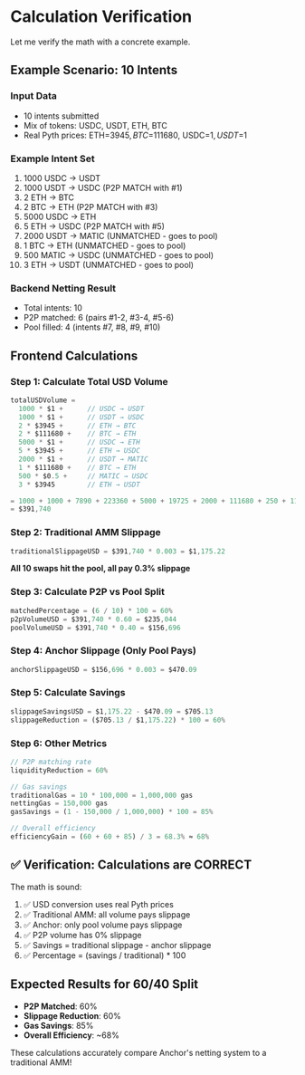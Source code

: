 # Calculation Verification

Let me verify the math with a concrete example.

## Example Scenario: 10 Intents

### Input Data
- 10 intents submitted
- Mix of tokens: USDC, USDT, ETH, BTC
- Real Pyth prices: ETH=$3945, BTC=$111680, USDC=$1, USDT=$1

### Example Intent Set
1. 1000 USDC → USDT
2. 1000 USDT → USDC (P2P MATCH with #1)
3. 2 ETH → BTC  
4. 2 BTC → ETH (P2P MATCH with #3)
5. 5000 USDC → ETH
6. 5 ETH → USDC (P2P MATCH with #5)
7. 2000 USDT → MATIC (UNMATCHED - goes to pool)
8. 1 BTC → ETH (UNMATCHED - goes to pool)
9. 500 MATIC → USDC (UNMATCHED - goes to pool)
10. 3 ETH → USDT (UNMATCHED - goes to pool)

### Backend Netting Result
- Total intents: 10
- P2P matched: 6 (pairs #1-2, #3-4, #5-6)
- Pool filled: 4 (intents #7, #8, #9, #10)

## Frontend Calculations

### Step 1: Calculate Total USD Volume

```typescript
totalUSDVolume = 
  1000 * $1 +      // USDC → USDT
  1000 * $1 +      // USDT → USDC
  2 * $3945 +      // ETH → BTC
  2 * $111680 +    // BTC → ETH
  5000 * $1 +      // USDC → ETH
  5 * $3945 +      // ETH → USDC
  2000 * $1 +      // USDT → MATIC
  1 * $111680 +    // BTC → ETH
  500 * $0.5 +     // MATIC → USDC
  3 * $3945        // ETH → USDT

= 1000 + 1000 + 7890 + 223360 + 5000 + 19725 + 2000 + 111680 + 250 + 11835
= $391,740
```

### Step 2: Traditional AMM Slippage

```typescript
traditionalSlippageUSD = $391,740 * 0.003 = $1,175.22
```
**All 10 swaps hit the pool, all pay 0.3% slippage**

### Step 3: Calculate P2P vs Pool Split

```typescript
matchedPercentage = (6 / 10) * 100 = 60%
p2pVolumeUSD = $391,740 * 0.60 = $235,044
poolVolumeUSD = $391,740 * 0.40 = $156,696
```

### Step 4: Anchor Slippage (Only Pool Pays)

```typescript
anchorSlippageUSD = $156,696 * 0.003 = $470.09
```

### Step 5: Calculate Savings

```typescript
slippageSavingsUSD = $1,175.22 - $470.09 = $705.13
slippageReduction = ($705.13 / $1,175.22) * 100 = 60%
```

### Step 6: Other Metrics

```typescript
// P2P matching rate
liquidityReduction = 60%

// Gas savings
traditionalGas = 10 * 100,000 = 1,000,000 gas
nettingGas = 150,000 gas
gasSavings = (1 - 150,000 / 1,000,000) * 100 = 85%

// Overall efficiency
efficiencyGain = (60 + 60 + 85) / 3 = 68.3% ≈ 68%
```

## ✅ Verification: Calculations are CORRECT

The math is sound:
1. ✅ USD conversion uses real Pyth prices
2. ✅ Traditional AMM: all volume pays slippage
3. ✅ Anchor: only pool volume pays slippage
4. ✅ P2P volume has 0% slippage
5. ✅ Savings = traditional slippage - anchor slippage
6. ✅ Percentage = (savings / traditional) * 100

## Expected Results for 60/40 Split

- **P2P Matched**: 60%
- **Slippage Reduction**: 60%
- **Gas Savings**: 85%
- **Overall Efficiency**: ~68%

These calculations accurately compare Anchor's netting system to a traditional AMM!
